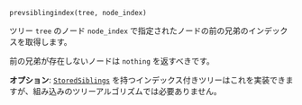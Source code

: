 ```
prevsiblingindex(tree, node_index)
```

ツリー `tree` のノード `node_index` で指定されたノードの前の兄弟のインデックスを取得します。

前の兄弟が存在しないノードは `nothing` を返すべきです。

**オプション**: [`StoredSiblings`](@ref) を持つインデックス付きツリーはこれを実装できますが、組み込みのツリーアルゴリズムでは必要ありません。
